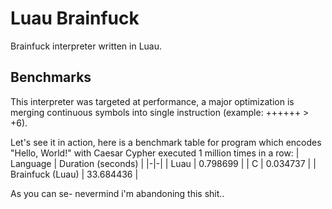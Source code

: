 # Luau Brainfuck
Brainfuck interpreter written in Luau.

## Benchmarks
This interpreter was targeted at performance, a major optimization is merging continuous symbols into single instruction (example: ++++++ > +6).

Let's see it in action, here is a benchmark table for program which encodes "Hello, World!" with Caesar Cypher executed 1 million times in a row:
| Language | Duration (seconds) |
|-|-|
| Luau | 0.798699 |
| C | 0.034737 |
| Brainfuck (Luau) | 33.684436 |

As you can se- nevermind i'm abandoning this shit..

